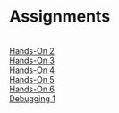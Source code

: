 
<h1>Assignments</h1>

<br>
<a href = "https://nighthawk-real.github.io/cis-2013-programs/hands-on-2/">Hands-On 2</a>
<br>
<a href = "https://nighthawk-real.github.io/cis-2013-programs/hands-on-3/">Hands-On 3</a>
<br>
<a href = "https://nighthawk-real.github.io/cis-2013-programs/hands-on-4/">Hands-On 4</a>
<br>
<a href = "https://nighthawk-real.github.io/cis-2013-programs/hands-on-5/">Hands-On 5</a>
<br>
<a href = "https://nighthawk-real.github.io/cis-2013-programs/hands-on-6/">Hands-On 6</a>
<br>
<a href = "https://nighthawk-real.github.io/cis-2013-programs/debugging-1/">Debugging 1</a>
<br>
